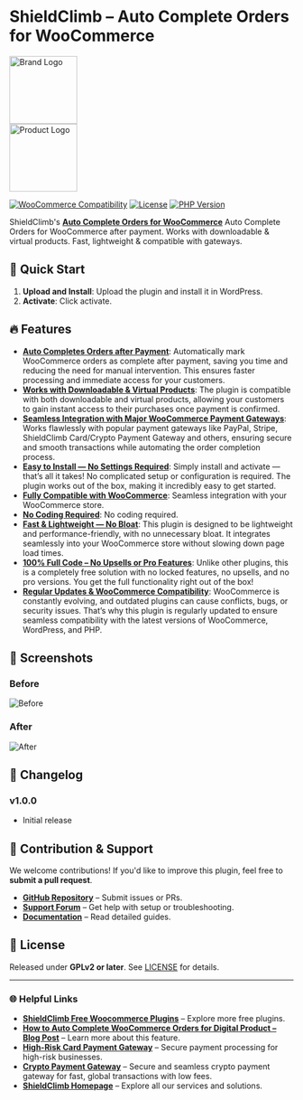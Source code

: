 # ShieldClimb – Auto Complete Orders for WooCommerce

<p align="left">
  <img src="https://shieldclimb.com/wp-content/uploads/2025/03/ShieldClimb-logo-with-name-500x200-1.png" alt="Brand Logo" width="120"><br>
  <img src="https://shieldclimb.com/wp-content/uploads/2025/04/shieldclimb-auto-complete-downloadable-orders-logo.png" alt="Product Logo" width="120">
</p>

[![WooCommerce Compatibility](https://img.shields.io/badge/WooCommerce-5.8+-blue)](https://woocommerce.com/)
[![License](https://img.shields.io/badge/License-GPLv2%2B-blue)](https://www.gnu.org/licenses/old-licenses/gpl-2.0.html)
[![PHP Version](https://img.shields.io/badge/PHP-7.2+-blue)](https://www.php.net/)

ShieldClimb's **[Auto Complete Orders for WooCommerce](https://shieldclimb.com/free-woocommerce-plugins/auto-complete-orders/)** Auto Complete Orders for WooCommerce after payment. Works with downloadable & virtual products. Fast, lightweight & compatible with gateways.

## 🚀 Quick Start

1. **Upload and Install**: Upload the plugin and install it in WordPress.
2. **Activate**: Click activate.

## 🔥 Features

- **[Auto Completes Orders after Payment](https://shieldclimb.com/free-woocommerce-plugins/auto-complete-orders/)**: Automatically mark WooCommerce orders as complete after payment, saving you time and reducing the need for manual intervention. This ensures faster processing and immediate access for your customers.
- **[Works with Downloadable & Virtual Products](https://shieldclimb.com/free-woocommerce-plugins/auto-complete-orders/)**: The plugin is compatible with both downloadable and virtual products, allowing your customers to gain instant access to their purchases once payment is confirmed.
- **[Seamless Integration with Major WooCommerce Payment Gateways](https://shieldclimb.com/free-woocommerce-plugins/auto-complete-orders/)**: Works flawlessly with popular payment gateways like PayPal, Stripe, ShieldClimb Card/Crypto Payment Gateway and others, ensuring secure and smooth transactions while automating the order completion process.
- **[Easy to Install — No Settings Required](https://shieldclimb.com/free-woocommerce-plugins/auto-complete-orders/)**: Simply install and activate — that’s all it takes! No complicated setup or configuration is required. The plugin works out of the box, making it incredibly easy to get started.
- **[Fully Compatible with WooCommerce](https://shieldclimb.com/free-woocommerce-plugins/auto-complete-orders/)**: Seamless integration with your WooCommerce store.
- **[No Coding Required](https://shieldclimb.com/free-woocommerce-plugins/auto-complete-orders/)**: No coding required.
- **[Fast & Lightweight — No Bloat](https://shieldclimb.com/free-woocommerce-plugins/auto-complete-orders/)**: This plugin is designed to be lightweight and performance-friendly, with no unnecessary bloat. It integrates seamlessly into your WooCommerce store without slowing down page load times.
- **[100% Full Code – No Upsells or Pro Features](https://shieldclimb.com/free-woocommerce-plugins/auto-complete-orders/)**: Unlike other plugins, this is a completely free solution with no locked features, no upsells, and no pro versions. You get the full functionality right out of the box!
- **[Regular Updates & WooCommerce Compatibility](https://shieldclimb.com/free-woocommerce-plugins/auto-complete-orders/)**: WooCommerce is constantly evolving, and outdated plugins can cause conflicts, bugs, or security issues. That’s why this plugin is regularly updated to ensure seamless compatibility with the latest versions of WooCommerce, WordPress, and PHP.

## 📸 Screenshots

### Before
![Before](https://shieldclimb.com/wp-content/uploads/2025/04/shieldclimb-auto-complete-downloadable-orders-screenshot-before.png)

### After
![After](https://shieldclimb.com/wp-content/uploads/2025/04/shieldclimb-auto-complete-downloadable-orders-screenshot-after.png)

## 📜 Changelog

### v1.0.0
- Initial release

## 🤝 Contribution & Support

We welcome contributions! If you'd like to improve this plugin, feel free to **submit a pull request**.

- **[GitHub Repository](https://github.com/shieldclimb/auto-complete-orders/)** – Submit issues or PRs.
- **[Support Forum](https://shieldclimb.com/contact-us/)** – Get help with setup or troubleshooting.
- **[Documentation](https://shieldclimb.com/free-woocommerce-plugins/auto-complete-orders/)** – Read detailed guides.

## 📜 License

Released under **GPLv2 or later**. See [LICENSE](https://www.gnu.org/licenses/old-licenses/gpl-2.0.html) for details.

---
### 🌐 Helpful Links
- **[ShieldClimb Free Woocommerce Plugins](https://shieldclimb.com/free-woocommerce-plugins/)** – Explore more free plugins.
- **[How to Auto Complete WooCommerce Orders for Digital Product – Blog Post](https://shieldclimb.com/blog/auto-complete-woocommerce-orders/)** – Learn more about this feature.
- **[High-Risk Card Payment Gateway](https://shieldclimb.com/high-risk-card-payment-gateway/)** – Secure payment processing for high-risk businesses.
- **[Crypto Payment Gateway](https://shieldclimb.com/crypto-payment-gateway/)** – Secure and seamless crypto payment gateway for fast, global transactions with low fees. 
- **[ShieldClimb Homepage](https://shieldclimb.com/)** – Explore all our services and solutions.